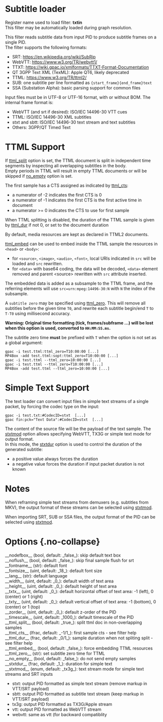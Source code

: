 <!-- automatically generated - do not edit, patch gpac/applications/gpac/gpac.c -->

# Subtitle loader  
  
Register name used to load filter: __txtin__  
This filter may be automatically loaded during graph resolution.  
  
This filter reads subtitle data from input PID to produce subtitle frames on a single PID.  
The filter supports the following formats:  

- SRT: https://en.wikipedia.org/wiki/SubRip  
- WebVTT: https://www.w3.org/TR/webvtt1/  
- TTXT: https://wiki.gpac.io/xmlformats/TTXT-Format-Documentation  
- QT 3GPP Text XML (TexML): Apple QT6, likely deprecated  
- TTML: https://www.w3.org/TR/ttml2/  
- SUB: one subtitle per line formatted as `{start_frame}{end_frame}text`  
- SSA (Substation Alpha): basic parsing support for common files  

  
Input files must be in UTF-8 or UTF-16 format, with or without BOM. The internal frame format is:   

- WebVTT (and srt if desired): ISO/IEC 14496-30 VTT cues  
- TTML: ISO/IEC 14496-30 XML subtitles  
- stxt and sbtt: ISO/IEC 14496-30 text stream and text subtitles  
- Others: 3GPP/QT Timed Text  

  
# TTML Support  
  
If [ttml_split](#ttml_split) option is set, the TTML document is split in independent time segments by inspecting all overlapping subtitles in the body.  
Empty periods in TTML will result in empty TTML documents or will be skipped if [no_empty](#no_empty) option is set.  
  
The first sample has a CTS assigned as indicated by [ttml_cts](#ttml_cts):  

- a numerator of -2 indicates the first CTS is 0  
- a numerator of -1 indicates the first CTS is the first active time in document  
- a numerator &gt;= 0 indicates the CTS to use for first sample  

  
When TTML splitting is disabled, the duration of the TTML sample is given by [ttml_dur](#ttml_dur) if not 0, or set to the document duration  
  
By default, media resources are kept as declared in TTML2 documents.  
  
[ttml_embed](#ttml_embed) can be used to embed inside the TTML sample the resources in `<head>` or `<body>`:  

- for `<source>`, `<image>`, `<audio>`, `<font>`, local URIs indicated in `src` will be loaded and `src` rewritten.  
- for `<data>` with base64 coding, the data will be decoded, `<data>` element removed and parent &lt;source&gt; rewritten with `src` attribute inserted.  

  
The embedded data is added as a subsample to the TTML frame, and the referring elements will use `src=urn:mpeg:14496-30:N` with `N` the index of the subsample.  
  
A `subtitle zero` may be specified using [ttml_zero](#ttml_zero). This will remove all subtitles before the given time `T0`, and rewrite each subtitle begin/end `T` to `T-T0` using millisecond accuracy.  

__Warning: Original time formatting (tick, frames/subframe ...) will be lost when this option is used, converted to `HH:MM:SS.ms`.__  
  
The subtitle zero time __must__ be prefixed with `T` when the option is not set as a global argument:  
```
gpac -i test.ttml:ttml_zero=T10:00:00 [...]  
MP4Box -add test.ttml:sopt:ttml_zero=T10:00:00 [...]  
gpac -i test.ttml --ttml_zero=10:00:00 [...]  
gpac -i test.ttml --ttml_zero=T10:00:00 [...]  
MP4Box -add test.ttml --ttml_zero=10:00:00 [...]
```
  
  
# Simple Text Support  
  
The text loader can convert input files in simple text streams of a single packet, by forcing the codec type on the input:  
```
gpac -i test.txt:#CodecID=stxt  [...]  
gpac fin:pck="Text Data":#CodecID=stxt  [...]
```
  
  
The content of the source file will be the payload of the text sample. The [stxtmod](#stxtmod) option allows specifying WebVTT, TX3G or simple text mode for output format.  
In this mode, the [stxtdur](#stxtdur) option is used to control the duration of the generated subtitle:  

- a positive value always forces the duration  
- a negative value forces the duration if input packet duration is not known  

  
# Notes  
  
When reframing simple text streams from demuxers (e.g. subtitles from MKV), the output format of these streams can be selected using [stxtmod](#stxtmod).  
  
When importing SRT, SUB or SSA files, the output format of the PID can be selected using [stxtmod](#stxtmod).  
  

# Options  {.no-collapse}  
  
<div markdown class="option">  
<a id="nodefbox">__nodefbox__</a> (bool, default: _false_): skip default text box  
</div>  
<div markdown class="option">  
<a id="noflush">__noflush__</a> (bool, default: _false_): skip final sample flush for srt  
</div>  
<div markdown class="option">  
<a id="fontname" data-level="basic">__fontname__</a> (str): default font  
</div>  
<div markdown class="option">  
<a id="fontsize" data-level="basic">__fontsize__</a> (uint, default: _18_): default font size  
</div>  
<div markdown class="option">  
<a id="lang" data-level="basic">__lang__</a> (str): default language  
</div>  
<div markdown class="option">  
<a id="width" data-level="basic">__width__</a> (uint, default: _0_): default width of text area  
</div>  
<div markdown class="option">  
<a id="height" data-level="basic">__height__</a> (uint, default: _0_): default height of text area  
</div>  
<div markdown class="option">  
<a id="txtx" data-level="basic">__txtx__</a> (uint, default: _0_): default horizontal offset of text area: -1 (left), 0 (center) or 1 (right)  
</div>  
<div markdown class="option">  
<a id="txty" data-level="basic">__txty__</a> (uint, default: _0_): default vertical offset of text area: -1 (bottom), 0 (center) or 1 (top)  
</div>  
<div markdown class="option">  
<a id="zorder">__zorder__</a> (sint, default: _0_): default z-order of the PID  
</div>  
<div markdown class="option">  
<a id="timescale">__timescale__</a> (uint, default: _1000_): default timescale of the PID  
</div>  
<div markdown class="option">  
<a id="ttml_split">__ttml_split__</a> (bool, default: _true_): split ttml doc in non-overlapping samples  
</div>  
<div markdown class="option">  
<a id="ttml_cts">__ttml_cts__</a> (lfrac, default: _-1/1_): first sample cts - see filter help  
</div>  
<div markdown class="option">  
<a id="ttml_dur">__ttml_dur__</a> (frac, default: _0/1_): sample duration when not spliting split - see filter help  
</div>  
<div markdown class="option">  
<a id="ttml_embed">__ttml_embed__</a> (bool, default: _false_): force embedding TTML resources  
</div>  
<div markdown class="option">  
<a id="ttml_zero">__ttml_zero__</a> (str): set subtitle zero time for TTML  
</div>  
<div markdown class="option">  
<a id="no_empty">__no_empty__</a> (bool, default: _false_): do not send empty samples  
</div>  
<div markdown class="option">  
<a id="stxtdur">__stxtdur__</a> (frac, default: _1_): duration for simple text  
</div>  
<div markdown class="option">  
<a id="stxtmod">__stxtmod__</a> (enum, default: _tx3g_): text stream mode for simple text streams and SRT inputs  

- stxt: output PID formatted as simple text stream (remove markup in VTT/SRT payload)  
- sbtt: output PID formatted as subtitle text stream (keep markup in VTT/SRT payload)  
- tx3g: output PID formatted as TX3G/Apple stream  
- vtt: output PID formatted as WebVTT stream  
- webvtt: same as vtt (for backward compatiblity  
</div>  
  
  
